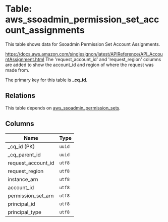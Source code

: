# Table: aws_ssoadmin_permission_set_account_assignments

This table shows data for Ssoadmin Permission Set Account Assignments.

https://docs.aws.amazon.com/singlesignon/latest/APIReference/API_AccountAssignment.html
The 'request_account_id' and 'request_region' columns are added to show the account_id and region of where the request was made from.

The primary key for this table is **_cq_id**.

## Relations

This table depends on [aws_ssoadmin_permission_sets](aws_ssoadmin_permission_sets.md).

## Columns

| Name          | Type          |
| ------------- | ------------- |
|_cq_id (PK)|`uuid`|
|_cq_parent_id|`uuid`|
|request_account_id|`utf8`|
|request_region|`utf8`|
|instance_arn|`utf8`|
|account_id|`utf8`|
|permission_set_arn|`utf8`|
|principal_id|`utf8`|
|principal_type|`utf8`|